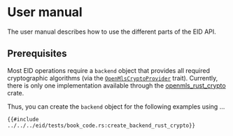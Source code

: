 # User manual

The user manual describes how to use the different parts of the EID API.

## Prerequisites

Most EID operations require a `backend` object that provides all required cryptographic algorithms (via
the [`OpenMlsCryptoProvider`] trait).
Currently, there is only one implementation available through the [openmls_rust_crypto] crate.

Thus, you can create the `backend` object for the following examples using ...

```rust,no_run,noplayground
{{#include ../../../eid/tests/book_code.rs:create_backend_rust_crypto}}
```

[`openmlscryptoprovider`]: https://docs.rs/openmls/latest/openmls/prelude/trait.OpenMlsCryptoProvider.html

[openmls_rust_crypto]: https://crates.io/crates/openmls_rust_crypto

[openmls_evercrypt]: https://crates.io/crates/openmls_evercrypt

